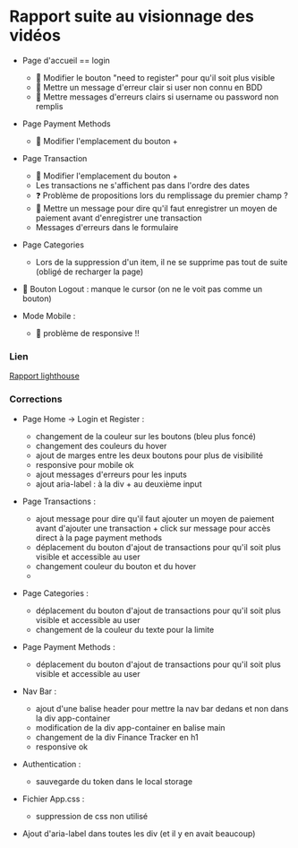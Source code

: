 # Rapport suite au visionnage des vidéos

- Page d'accueil == login

  - 🤘 Modifier le bouton "need to register" pour qu'il soit plus visible
  - 🤘 Mettre un message d'erreur clair si user non connu en BDD
  - 🤘 Mettre messages d'erreurs clairs si username ou password non remplis

- Page Payment Methods

  - 🤘 Modifier l'emplacement du bouton +

- Page Transaction

  - 🤘 Modifier l'emplacement du bouton +
  - Les transactions ne s'affichent pas dans l'ordre des dates
  - ❓ Problème de propositions lors du remplissage du premier champ ?
  - 🤘 Mettre un message pour dire qu'il faut enregistrer un moyen de paiement avant d'enregistrer une transaction
  - Messages d'erreurs dans le formulaire

- Page Categories

  - Lors de la suppression d'un item, il ne se supprime pas tout de suite (obligé de recharger la page)

- 🤘 Bouton Logout : manque le cursor (on ne le voit pas comme un bouton)

- Mode Mobile :
  - 🤘 problème de responsive !!

### Lien

[Rapport lighthouse](./LIGHTHOUSECI.md)

### Corrections

- Page Home -> Login et Register :

  - changement de la couleur sur les boutons (bleu plus foncé)
  - changement des couleurs du hover
  - ajout de marges entre les deux boutons pour plus de visibilité
  - responsive pour mobile ok
  - ajout messages d'erreurs pour les inputs
  - ajout aria-label : à la div + au deuxième input

- Page Transactions :

  - ajout message pour dire qu'il faut ajouter un moyen de paiement avant d'ajouter une transaction + click sur message pour accès direct à la page payment methods
  - déplacement du bouton d'ajout de transactions pour qu'il soit plus visible et accessible au user
  - changement couleur du bouton et du hover
  -

- Page Categories :

  - déplacement du bouton d'ajout de transactions pour qu'il soit plus visible et accessible au user
  - changement de la couleur du texte pour la limite

- Page Payment Methods :

  - déplacement du bouton d'ajout de transactions pour qu'il soit plus visible et accessible au user

- Nav Bar :

  - ajout d'une balise header pour mettre la nav bar dedans et non dans la div app-container
  - modification de la div app-container en balise main
  - changement de la div Finance Tracker en h1
  - responsive ok

- Authentication :

  - sauvegarde du token dans le local storage

- Fichier App.css :

  - suppression de css non utilisé

- Ajout d'aria-label dans toutes les div (et il y en avait beaucoup)
